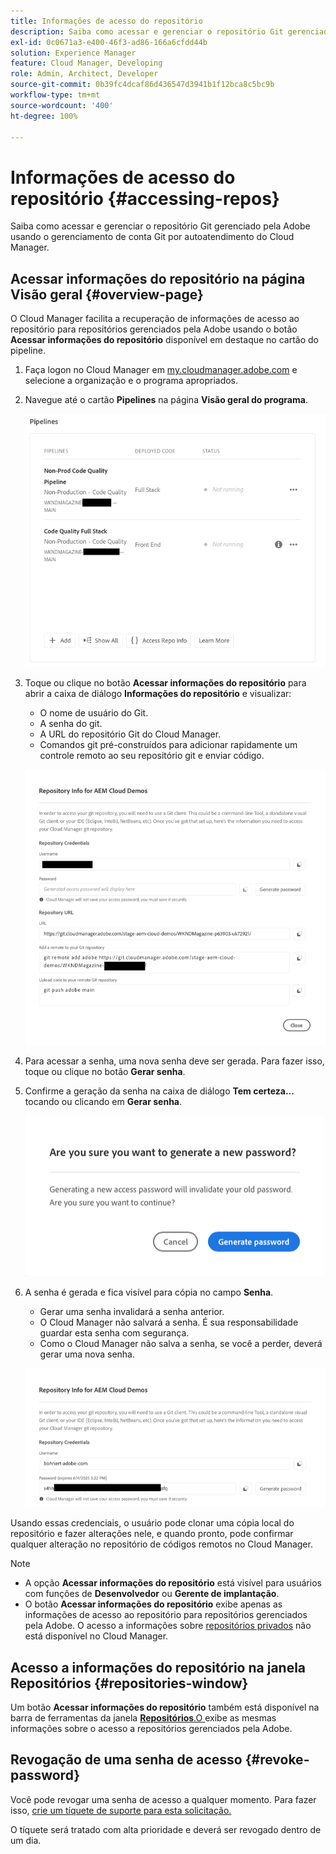 ```yaml
---
title: Informações de acesso do repositório
description: Saiba como acessar e gerenciar o repositório Git gerenciado pela Adobe usando o gerenciamento de conta Git por autoatendimento do Cloud Manager.
exl-id: 0c0671a3-e400-46f3-ad86-166a6cfdd44b
solution: Experience Manager
feature: Cloud Manager, Developing
role: Admin, Architect, Developer
source-git-commit: 0b39fc4dcaf86d436547d3941b1f12bca8c5bc9b
workflow-type: tm+mt
source-wordcount: '400'
ht-degree: 100%

---
```



# Informações de acesso do repositório  {#accessing-repos}

Saiba como acessar e gerenciar o repositório Git gerenciado pela Adobe usando o gerenciamento de conta Git por autoatendimento do Cloud Manager.

## Acessar informações do repositório na página Visão geral {#overview-page}

O Cloud Manager facilita a recuperação de informações de acesso ao repositório para repositórios gerenciados pela Adobe usando o botão **Acessar informações do repositório** disponível em destaque no cartão do pipeline.

1. Faça logon no Cloud Manager em [my.cloudmanager.adobe.com](https://my.cloudmanager.adobe.com/) e selecione a organização e o programa apropriados.

1. Navegue até o cartão **Pipelines** na página **Visão geral do programa**.

   ![Botão Acessar informações do repositório no cartão Ambientes](assets/pipelines-card.png)

1. Toque ou clique no botão **Acessar informações do repositório** para abrir a caixa de diálogo **Informações do repositório** e visualizar:

   * O nome de usuário do Git.
   * A senha do git.
   * A URL do repositório Git do Cloud Manager.
   * Comandos git pré-construídos para adicionar rapidamente um controle remoto ao seu repositório git e enviar código.

   ![Janela de informações do repositório](assets/repository-info.png)

1. Para acessar a senha, uma nova senha deve ser gerada. Para fazer isso, toque ou clique no botão **Gerar senha**.

1. Confirme a geração da senha na caixa de diálogo **Tem certeza...** tocando ou clicando em **Gerar senha**.

   ![Confirmar geração de senha](assets/confirm-password-generation.png)

1. A senha é gerada e fica visível para cópia no campo **Senha**.

   * Gerar uma senha invalidará a senha anterior.
   * O Cloud Manager não salvará a senha. É sua responsabilidade guardar esta senha com segurança.
   * Como o Cloud Manager não salva a senha, se você a perder, deverá gerar uma nova senha.

   ![Exemplo de senha gerada](assets/generated-password.png)

Usando essas credenciais, o usuário pode clonar uma cópia local do repositório e fazer alterações nele, e quando pronto, pode confirmar qualquer alteração no repositório de códigos remotos no Cloud Manager.

>[!NOTE]
>
>* A opção **Acessar informações do repositório** está visível para usuários com funções de **Desenvolvedor** ou **Gerente de implantação**.
>* O botão **Acessar informações do repositório** exibe apenas as informações de acesso ao repositório para repositórios gerenciados pela Adobe. O acesso a informações sobre [repositórios privados](private-repositories.md) não está disponível no Cloud Manager.

## Acesso a informações do repositório na janela Repositórios {#repositories-window}

Um botão **Acessar informações do repositório** também está disponível na barra de ferramentas da janela [**Repositórios**.O ](managing-repositories.md) exibe as mesmas informações sobre o acesso a repositórios gerenciados pela Adobe.

## Revogação de uma senha de acesso {#revoke-password}

Você pode revogar uma senha de acesso a qualquer momento. Para fazer isso, [crie um tíquete de suporte para esta solicitação.](https://experienceleague.adobe.com/pt-br?support-solution=Experience+Manager&amp;support-tab=home#support)

O tíquete será tratado com alta prioridade e deverá ser revogado dentro de um dia.
